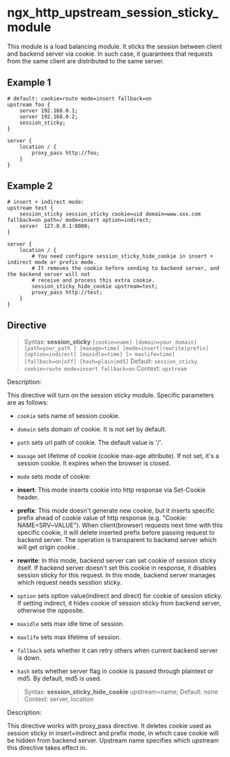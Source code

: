 # ngx_http_upstream_session_sticky_module

This module is a load balancing module. It sticks the session between client and backend server via cookie. In such case, it guarantees that requests from the same client are distributed to the same server.

## Example 1

```
# default: cookie=route mode=insert fallback=on
upstream foo {
    server 192.168.0.1;
    server 192.168.0.2;
    session_sticky;
}

server {
    location / {
        proxy_pass http://foo;
    }
}
```

## Example 2

```
# insert + indirect mode:
upstream test {
    session_sticky session_sticky cookie=uid domain=www.xxx.com fallback=on path=/ mode=insert option=indirect;
    server  127.0.0.1:8080;
}

server {
    location / {
        # You need configure session_sticky_hide_cookie in insert + indirect mode or prefix mode.
        # It removes the cookie before sending to backend server, and the backend server will not
        # receive and process this extra cookie.
        session_sticky_hide_cookie upstream=test;
        proxy_pass http://test;
    }
}
```

## Directive



> Syntax: **session_sticky** `[cookie=name] [domain=your_domain] [path=your_path
] [maxage=time] [mode=insert|rewrite|prefix] [option=indirect] [maxidle=time] [> maxlife=time] [fallback=on|off] [hash=plain|md5]`
> Default: `session_sticky cookie=route mode=insert fallback=on`
> Context: `upstream`


Description:

This directive will turn on the session sticky module. Specific parameters are as follows:

*   `cookie` sets name of session cookie.
*   `domain` sets domain of cookie. It is not set by default.
*   `path` sets url path of cookie. The default value is '/'.
*   `maxage` set lifetime of cookie (cookie max-age attribute). If not set, it's a session cookie. It expires when the browser is closed.
*   `mode` sets mode of cookie:

*   **insert**: This mode inserts cookie into http response via Set-Cookie header.
*   **prefix**: This mode doesn't generate new cookie, but it inserts specific prefix ahead of cookie value of http response (e.g. "Cookie: NAME=SRV~VALUE"). When client(browser) requests next time with this specific cookie, it will delete inserted prefix before passing request to backend server. The operation is transparent to backend server which will get origin cookie .
*   **rewrite**: In this mode, backend server can set cookie of session sticky itself. If backend server doesn't set this cookie in response, it disables session sticky for this request. In this mode, backend server manages which request needs sesstion sticky.
*   `option` sets option value(indirect and direct) for cookie of session sticky. If setting indirect, it hides cookie of session sticky from backend server, otherwise the opposite.

*   `maxidle` sets max idle time of session.
*   `maxlife` sets max lifetime of session.
*   `fallback` sets whether it can retry others when current backend server is down.
*   `hash` sets whether server flag in cookie is passed through plaintext or md5. By default, md5 is used.


> 

> Syntax: **session_sticky_hide_cookie** upstream=name;
> Default: none
> Context: server, location


Description:

This directive works with proxy_pass directive. It deletes cookie used as session sticky in insert+indirect and prefix mode, in which case cookie will be hidden from backend server. Upstream name specifies which upstream this directive takes effect in.
